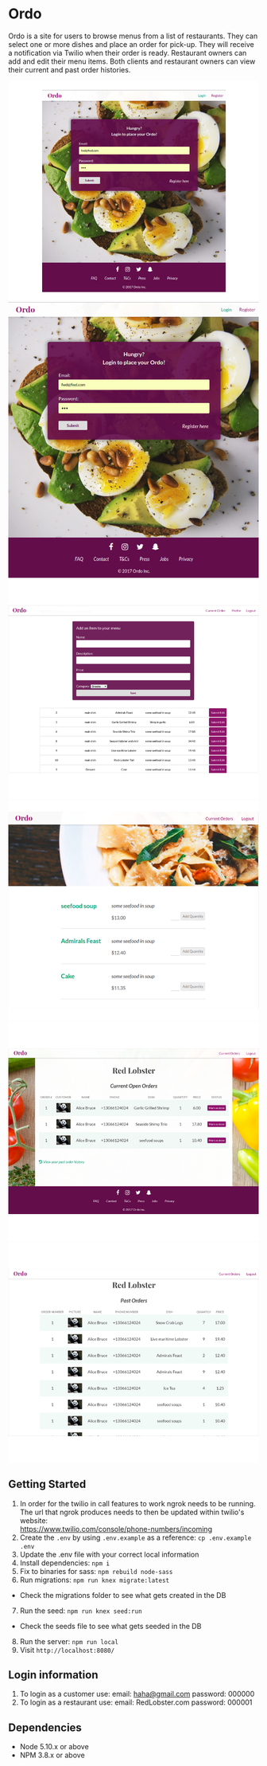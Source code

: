 # Ordo
Ordo is a site for users to browse menus from a list of restaurants. They can select one or more dishes and place an order for pick-up. They will receive a notification via Twilio when their order is ready. Restaurant owners can add and edit their menu items. Both clients and restaurant owners can view their current and past order histories. 

!["Front page"](https://github.com/SebCodesStuff/ordo/blob/master/documents/ordo.png)
!["Login"](https://github.com/SebCodesStuff/ordo/blob/master/documents/ordo-login.png)
!["Add item"](https://github.com/SebCodesStuff/ordo/blob/master/documents/ordo-add-item.png)
!["Order page"](https://github.com/SebCodesStuff/ordo/blob/master/documents/ordo-order-page.png)
!["Current Orders"](https://github.com/SebCodesStuff/ordo/blob/master/documents/ordo-current.png)
!["Past Orders"](https://github.com/SebCodesStuff/ordo/blob/master/documents/ordo-past-orders.png)


## Getting Started
1. In order for the twilio in call features to work ngrok needs to be running. The url that ngrok produces needs to then be updated within twilio's website:  
https://www.twilio.com/console/phone-numbers/incoming
2. Create the `.env` by using `.env.example` as a reference: `cp .env.example .env`
3. Update the .env file with your correct local information
4. Install dependencies: `npm i`
5. Fix to binaries for sass: `npm rebuild node-sass`
6. Run migrations: `npm run knex migrate:latest`
  - Check the migrations folder to see what gets created in the DB
7. Run the seed: `npm run knex seed:run`
  - Check the seeds file to see what gets seeded in the DB
8. Run the server: `npm run local`
9. Visit `http://localhost:8080/`

## Login information
1. To login as a customer use:
  email:      haha@gmail.com
  password:   000000
2. To login as a restaurant use:
  email:      RedLobster.com
  password:   000001

## Dependencies

- Node 5.10.x or above
- NPM 3.8.x or above
